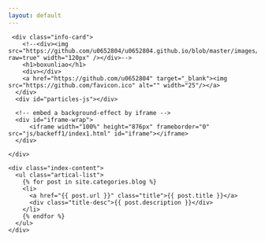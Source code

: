 ```yaml
---
layout: default
---
```


<body>
  <div class="index-wrapper">
    <div class="aside">     
	 <div id="large-header">
         <canvas id="demo-canvas" width="1680" height="469"></canvas>
     </div>
     
	 <div class="info-card">
	    <!--<div><img src="https://github.com/u0652804/u0652804.github.io/blob/master/images/avatar.jpg?raw=true" width="120px" /></div>-->
        <h1>boxunliao</h1>
        <div></div>
		<a href="https://github.com/u0652804" target="_blank"><img src="https://github.com/favicon.ico" alt="" width="25"/></a>
      </div>
      <div id="particles-js"></div>
	  
	  <!-- embed a background-effect by iframe -->
      <div id="iframe-wrap">
          <iframe width="100%" height="876px" frameborder="0" src="js/backeff1/index1.html" id="iframe"></iframe>
      </div>
	  
    </div>

    <div class="index-content">
      <ul class="artical-list">
        {% for post in site.categories.blog %}
        <li>
          <a href="{{ post.url }}" class="title">{{ post.title }}</a>
          <div class="title-desc">{{ post.description }}</div>
        </li>
        {% endfor %}
      </ul>
    </div>
  </div>
</body>
